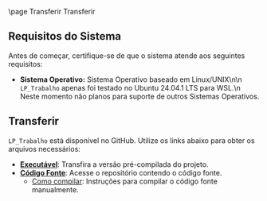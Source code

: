 \page Transferir Transferir
## Requisitos do Sistema
Antes de começar, certifique-se de que o sistema atende aos seguintes requisitos:
- **Sistema Operativo:** Sistema Operativo baseado em Linux/UNIX\n\n
`LP_Trabalho` apenas foi testado no Ubuntu 24.04.1 LTS para WSL.\n
Neste momento não planos para suporte de outros Sistemas Operativos.

## Transferir
`LP_Trabalho` está disponível no GitHub. Utilize os links abaixo para obter os arquivos necessários:
- [**Executável**](https://github.com/BrSalv2006/LP_Trabalho/releases): Transfira a versão pré-compilada do projeto.
- [**Código Fonte**](https://github.com/BrSalv2006/LP_Trabalho): Acesse o repositório contendo o código fonte.
  - [Como compilar](#Como-Compilar): Instruções para compilar o código fonte manualmente.